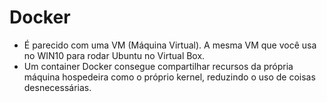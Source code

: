 # Docker

* É parecido com uma VM (Máquina Virtual). A mesma VM que você usa no WIN10 para rodar Ubuntu no Virtual Box.
* Um container Docker consegue compartilhar recursos da própria máquina hospedeira como o próprio kernel, reduzindo o uso de coisas desnecessárias. 
